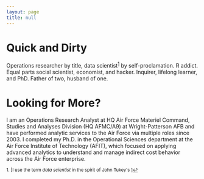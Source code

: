 ```yaml
---
layout: page
title: null
---
```


# Quick and Dirty
Operations researcher by title, data scientist<sup><a href="#fn1" id="ref1">1</a></sup> by self-proclamation.  R addict.  Equal parts social scientist, economist, and hacker.  Inquirer, lifelong learner, and PhD.  Father of two, husband of one.

# Looking for More?

I am an Operations Research Analyst at HQ Air Force Materiel Command, Studies and Analyses Division (HQ AFMC/A9) at Wright-Patterson AFB and have performed analytic services to the Air Force via multiple roles since 2003.  I completed my Ph.D. in the Operational Sciences department at the Air Force Institute of Technology (AFIT), which focused on applying advanced analytics to understand and manage indirect cost behavior across the Air Force enterprise. 






<sup id="fn1">1. [I use the term *data scientist* in the spirit of John Tukey's ]<a href="#ref1" title="Jump back to footnote 1 in the text.">↩</a></sup>

